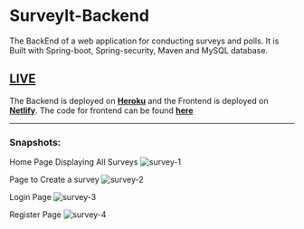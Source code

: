 # SurveyIt-Backend
The BackEnd of a web application for conducting surveys and polls.  It is Built with Spring-boot, Spring-security, Maven and MySQL database. 

## [LIVE](https://survey-it.netlify.app/) 

The Backend is deployed on **[Heroku](https://survey-it-up.herokuapp.com/)** and the Frontend is deployed on **[Netlify](https://survey-it.netlify.app/)**. The code for frontend can be found **[here](https://github.com/karthikeysaxena2507/SurveyIt-FrontEnd)**

---

### Snapshots:

Home Page Displaying All Surveys
![survey-1](https://user-images.githubusercontent.com/66271249/117443534-e260ae80-af55-11eb-9081-8e5c8471d841.png)

Page to Create a survey
![survey-2](https://user-images.githubusercontent.com/66271249/117443539-e42a7200-af55-11eb-9eb4-163962540382.png)

Login Page
![survey-3](https://user-images.githubusercontent.com/66271249/117443541-e4c30880-af55-11eb-83cd-b103d5725237.png)

Register Page
![survey-4](https://user-images.githubusercontent.com/66271249/117443542-e68ccc00-af55-11eb-9646-42c42713b7df.png)
